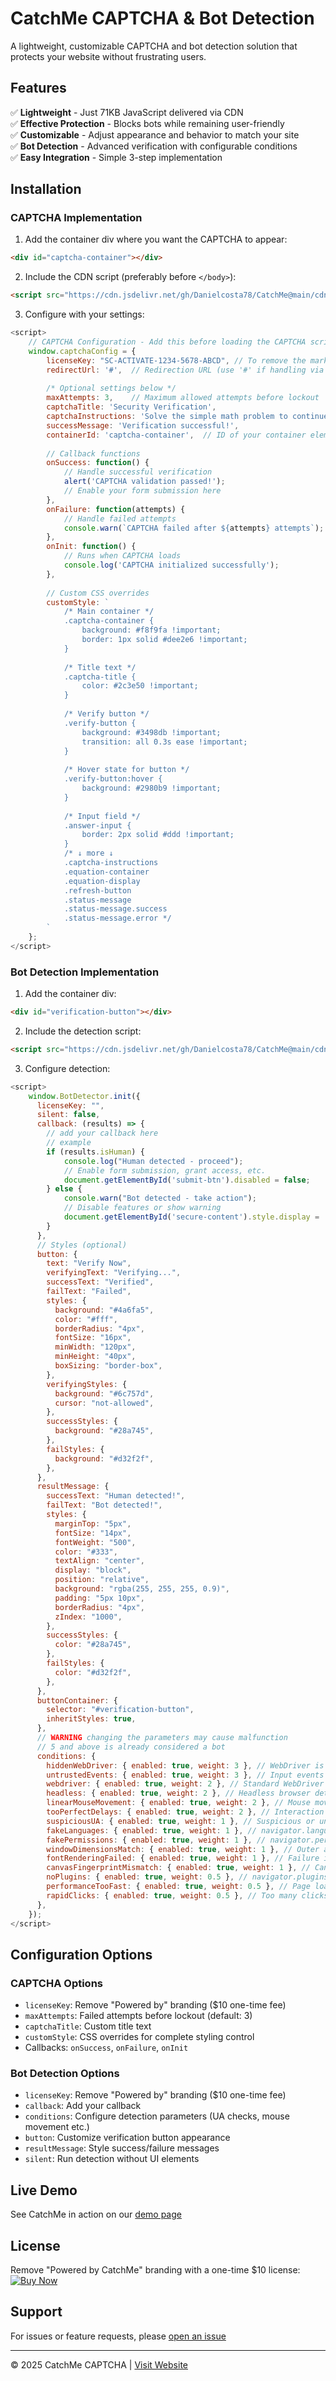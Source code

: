 # CatchMe CAPTCHA & Bot Detection

A lightweight, customizable CAPTCHA and bot detection solution that protects your website without frustrating users.

## Features

✅ **Lightweight** - Just 71KB JavaScript delivered via CDN  
✅ **Effective Protection** - Blocks bots while remaining user-friendly  
✅ **Customizable** - Adjust appearance and behavior to match your site  
✅ **Bot Detection** - Advanced verification with configurable conditions  
✅ **Easy Integration** - Simple 3-step implementation  

## Installation

### CAPTCHA Implementation

1. Add the container div where you want the CAPTCHA to appear:
```html
<div id="captcha-container"></div>
```

2. Include the CDN script (preferably before `</body>`):
```html
<script src="https://cdn.jsdelivr.net/gh/Danielcosta78/CatchMe@main/cdn/captcha.js"></script>
```

3. Configure with your settings:
```javascript
<script>
    // CAPTCHA Configuration - Add this before loading the CAPTCHA script
    window.captchaConfig = {
        licenseKey: "SC-ACTIVATE-1234-5678-ABCD", // To remove the mark Powered by CatchMe
        redirectUrl: '#',  // Redirection URL (use '#' if handling via callback)
        
        /* Optional settings below */
        maxAttempts: 3,    // Maximum allowed attempts before lockout
        captchaTitle: 'Security Verification',
        captchaInstructions: 'Solve the simple math problem to continue',
        successMessage: 'Verification successful!',
        containerId: 'captcha-container',  // ID of your container element
        
        // Callback functions
        onSuccess: function() {
            // Handle successful verification
            alert('CAPTCHA validation passed!');
            // Enable your form submission here
        },
        onFailure: function(attempts) {
            // Handle failed attempts
            console.warn(`CAPTCHA failed after ${attempts} attempts`);
        },
        onInit: function() {
            // Runs when CAPTCHA loads
            console.log('CAPTCHA initialized successfully');
        },
        
        // Custom CSS overrides
        customStyle: `
            /* Main container */
            .captcha-container {
                background: #f8f9fa !important;
                border: 1px solid #dee2e6 !important;
            }
            
            /* Title text */
            .captcha-title {
                color: #2c3e50 !important;
            }
            
            /* Verify button */
            .verify-button {
                background: #3498db !important;
                transition: all 0.3s ease !important;
            }
            
            /* Hover state for button */
            .verify-button:hover {
                background: #2980b9 !important;
            }
            
            /* Input field */
            .answer-input {
                border: 2px solid #ddd !important;
            }
            /* ↓ more ↓
            .captcha-instructions
            .equation-container
            .equation-display
            .refresh-button
            .status-message
            .status-message.success
            .status-message.error */
        `
    };
</script>
```

### Bot Detection Implementation

1. Add the container div:
```html
<div id="verification-button"></div>
```

2. Include the detection script:
```html
<script src="https://cdn.jsdelivr.net/gh/Danielcosta78/CatchMe@main/cdn/botdetector.js"></script>
```

3. Configure detection:
```javascript
<script>
    window.BotDetector.init({
      licenseKey: "",
      silent: false,
      callback: (results) => {
        // add your callback here
        // example
        if (results.isHuman) {
            console.log("Human detected - proceed");
            // Enable form submission, grant access, etc.
            document.getElementById('submit-btn').disabled = false;
        } else {
            console.warn("Bot detected - take action");
            // Disable features or show warning
            document.getElementById('secure-content').style.display = 'none';
        }
      },
      // Styles (optional)
      button: {
        text: "Verify Now",
        verifyingText: "Verifying...",
        successText: "Verified",
        failText: "Failed",
        styles: {
          background: "#4a6fa5",
          color: "#fff",
          borderRadius: "4px",
          fontSize: "16px",
          minWidth: "120px",
          minHeight: "40px",
          boxSizing: "border-box",
        },
        verifyingStyles: {
          background: "#6c757d",
          cursor: "not-allowed",
        },
        successStyles: {
          background: "#28a745",
        },
        failStyles: {
          background: "#d32f2f",
        },
      },
      resultMessage: {
        successText: "Human detected!",
        failText: "Bot detected!",
        styles: {
          marginTop: "5px",
          fontSize: "14px",
          fontWeight: "500",
          color: "#333",
          textAlign: "center",
          display: "block",
          position: "relative",
          background: "rgba(255, 255, 255, 0.9)",
          padding: "5px 10px",
          borderRadius: "4px",
          zIndex: "1000",
        },
        successStyles: {
          color: "#28a745",
        },
        failStyles: {
          color: "#d32f2f",
        },
      },
      buttonContainer: {
        selector: "#verification-button",
        inheritStyles: true,
      },
      // WARNING changing the parameters may cause malfunction
      // 5 and above is already considered a bot
      conditions: {
        hiddenWebDriver: { enabled: true, weight: 3 }, // WebDriver is present but hidden (common in bot evasion)
        untrustedEvents: { enabled: true, weight: 3 }, // Input events not triggered by a real user (e.g. via JS)
        webdriver: { enabled: true, weight: 2 }, // Standard WebDriver detection (navigator.webdriver = true)
        headless: { enabled: true, weight: 2 }, // Headless browser detected (e.g., headless Chrome)
        linearMouseMovement: { enabled: true, weight: 2 }, // Mouse moves in straight lines (not natural)
        tooPerfectDelays: { enabled: true, weight: 2 }, // Interaction delays are too precise or repetitive
        suspiciousUA: { enabled: true, weight: 1 }, // Suspicious or uncommon User-Agent string
        fakeLanguages: { enabled: true, weight: 1 }, // navigator.languages is empty or spoofed
        fakePermissions: { enabled: true, weight: 1 }, // navigator.permissions returns unrealistic or static values
        windowDimensionsMatch: { enabled: true, weight: 1 }, // Outer and inner window sizes match perfectly (common in bots)
        fontRenderingFailed: { enabled: true, weight: 1 }, // Failure in rendering fonts (headless/browserless environments)
        canvasFingerprintMismatch: { enabled: true, weight: 1 }, // Canvas fingerprint doesn't match expected values (spoofed)
        noPlugins: { enabled: true, weight: 0.5 }, // navigator.plugins is empty (unusual for normal browsers)
        performanceTooFast: { enabled: true, weight: 0.5 }, // Page loads or responses are unnaturally fast
        rapidClicks: { enabled: true, weight: 0.5 }, // Too many clicks in a short time (bot-like behavior)
      },
    });
</script>
```

## Configuration Options

### CAPTCHA Options
- `licenseKey`: Remove "Powered by" branding ($10 one-time fee)
- `maxAttempts`: Failed attempts before lockout (default: 3)
- `captchaTitle`: Custom title text
- `customStyle`: CSS overrides for complete styling control
- Callbacks: `onSuccess`, `onFailure`, `onInit`

### Bot Detection Options
- `licenseKey`: Remove "Powered by" branding ($10 one-time fee)
- `callback`: Add your callback
- `conditions`: Configure detection parameters (UA checks, mouse movement etc.)
- `button`: Customize verification button appearance
- `resultMessage`: Style success/failure messages
- `silent`: Run detection without UI elements

## Live Demo

See CatchMe in action on our [demo page](https://catchmecaptcha.vercel.app)

## License

Remove "Powered by CatchMe" branding with a one-time $10 license:
[![Buy Now](https://www.paypalobjects.com/en_US/i/btn/btn_buynowCC_LG.gif)](https://www.paypal.com/cgi-bin/webscr?cmd=_s-xclick&hosted_button_id=MV2RQ75CA8S82)

## Support

For issues or feature requests, please [open an issue](https://github.com/Danielcosta78/)

---

© 2025 CatchMe CAPTCHA | [Visit Website](https://catchmecaptcha.vercel.app)
